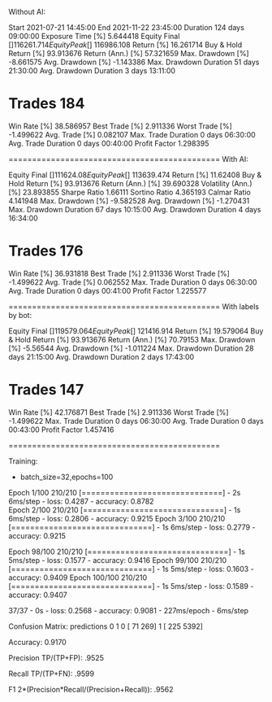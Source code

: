 Without AI:

Start                     2021-07-21 14:45:00
End                       2021-11-22 23:45:00
Duration                    124 days 09:00:00
Exposure Time [%]                    5.644418
Equity Final [$]                   116261.714
Equity Peak [$]                    116986.108
Return [%]                          16.261714
Buy & Hold Return [%]               93.913676
Return (Ann.) [%]                   57.321659
Max. Drawdown [%]                   -8.661575
Avg. Drawdown [%]                   -1.143386
Max. Drawdown Duration       51 days 21:30:00
Avg. Drawdown Duration        3 days 13:11:00
# Trades                                  184
Win Rate [%]                        38.586957
Best Trade [%]                       2.911336
Worst Trade [%]                     -1.499622
Avg. Trade [%]                       0.082107
Max. Trade Duration           0 days 06:30:00
Avg. Trade Duration           0 days 00:40:00
Profit Factor                        1.298395

=============================================
With AI:
 
Equity Final [$]                    111624.08
Equity Peak [$]                    113639.474
Return [%]                           11.62408
Buy & Hold Return [%]               93.913676
Return (Ann.) [%]                   39.690328
Volatility (Ann.) [%]               23.893855
Sharpe Ratio                          1.66111
Sortino Ratio                        4.365193
Calmar Ratio                         4.141948
Max. Drawdown [%]                   -9.582528
Avg. Drawdown [%]                   -1.270431
Max. Drawdown Duration       67 days 10:15:00
Avg. Drawdown Duration        4 days 16:34:00
# Trades                                  176
Win Rate [%]                        36.931818
Best Trade [%]                       2.911336
Worst Trade [%]                     -1.499622
Avg. Trade [%]                       0.062552
Max. Trade Duration           0 days 06:30:00
Avg. Trade Duration           0 days 00:41:00
Profit Factor                        1.225577

=============================================
With labels by bot:

Equity Final [$]                   119579.064
Equity Peak [$]                    121416.914
Return [%]                          19.579064
Buy & Hold Return [%]               93.913676
Return (Ann.) [%]                    70.79153
Max. Drawdown [%]                    -5.56544
Avg. Drawdown [%]                   -1.011224
Max. Drawdown Duration       28 days 21:15:00
Avg. Drawdown Duration        2 days 17:43:00
# Trades                                  147
Win Rate [%]                        42.176871
Best Trade [%]                       2.911336
Worst Trade [%]                     -1.499622
Max. Trade Duration           0 days 06:30:00
Avg. Trade Duration           0 days 00:43:00
Profit Factor                        1.457416

=============================================

Training:

- batch_size=32,epochs=100

Epoch 1/100
210/210 [==============================] - 2s 6ms/step - loss: 0.4287 - accuracy: 0.8782  
Epoch 2/100
210/210 [==============================] - 1s 6ms/step - loss: 0.2806 - accuracy: 0.9215
Epoch 3/100
210/210 [==============================] - 1s 6ms/step - loss: 0.2779 - accuracy: 0.9215

Epoch 98/100
210/210 [==============================] - 1s 5ms/step - loss: 0.1577 - accuracy: 0.9416
Epoch 99/100
210/210 [==============================] - 1s 5ms/step - loss: 0.1603 - accuracy: 0.9409
Epoch 100/100
210/210 [==============================] - 1s 5ms/step - loss: 0.1589 - accuracy: 0.9407

37/37 - 0s - loss: 0.2568 - accuracy: 0.9081 - 227ms/epoch - 6ms/step


Confusion Matrix:
   predictions
    0     1
0 [  71  269]
1 [ 225 5392]

Accuracy:
0.9170

Precision TP/(TP+FP):
.9525

Recall TP/(TP+FN):
.9599

F1 2*(Precision*Recall/(Precision+Recall)):
.9562